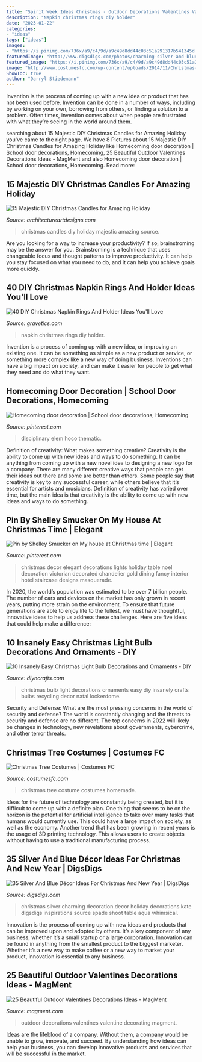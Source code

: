 ```yaml
---
title: "Spirit Week Ideas Christmas - Outdoor Decorations Valentines Valentine Decorating Magment"
description: "Napkin christmas rings diy holder"
date: "2023-01-22"
categories:
- "ideas"
tags: ["ideas"]
images:
- "https://i.pinimg.com/736x/a9/c4/9d/a9c49d8dd44c03c51a291317b541345d.jpg"
featuredImage: "http://www.digsdigs.com/photos/charming-silver-and-blue-christmas-decor-ideas-36.jpg"
featured_image: "https://i.pinimg.com/736x/a9/c4/9d/a9c49d8dd44c03c51a291317b541345d.jpg"
image: "http://www.costumesfc.com/wp-content/uploads/2014/11/Christmas-Tree-Costume-Homemade.jpg"
ShowToc: true
author: "Darryl Stiedemann"
---
```



Invention is the process of coming up with a new idea or product that has not been used before. Invention can be done in a number of ways, including by working on your own, borrowing from others, or finding a solution to a problem. Often times, invention comes about when people are frustrated with what they’re seeing in the world around them.

	

		
searching about 15 Majestic DIY Christmas Candles for Amazing Holiday you've came to the right page. We have 8 Pictures about 15 Majestic DIY Christmas Candles for Amazing Holiday like Homecoming door decoration | School door decorations, Homecoming, 25 Beautiful Outdoor Valentines Decorations Ideas - MagMent and also Homecoming door decoration | School door decorations, Homecoming. Read more:
		
    
## 15 Majestic DIY Christmas Candles For Amazing Holiday

<img loading=lazy src="http://www.architectureartdesigns.com/wp-content/uploads/2014/11/748.jpg" onerror="this.onerror=null;this.src='https://tse1.mm.bing.net/th?id=OIP.LlYNoa5bfRSdr5NaO1YH3AHaKo&amp;pid=15.1';" alt="15 Majestic DIY Christmas Candles for Amazing Holiday">

_Source: architectureartdesigns.com_

>christmas candles diy holiday majestic amazing source. 

	

Are you looking for a way to increase your productivity? If so, brainstroming may be the answer for you. Brainstroming is a technique that uses changeable focus and thought patterns to improve productivity. It can help you stay focused on what you need to do, and it can help you achieve goals more quickly.

    
## 40 DIY Christmas Napkin Rings And Holder Ideas You&#039;ll Love

<img loading=lazy src="https://www.gravetics.com/wp-content/uploads/2016/11/Christmas-Napkin-Rings8.jpg" onerror="this.onerror=null;this.src='https://tse1.mm.bing.net/th?id=OIP.SJLPvI1J5UDmAPxlkvocUQHaJ3&amp;pid=15.1';" alt="40 DIY Christmas Napkin Rings And Holder Ideas You&#039;ll Love">

_Source: gravetics.com_

>napkin christmas rings diy holder. 

	

Invention is a process of coming up with a new idea, or improving an existing one. It can be something as simple as a new product or service, or something more complex like a new way of doing business. Inventions can have a big impact on society, and can make it easier for people to get what they need and do what they want.

    
## Homecoming Door Decoration | School Door Decorations, Homecoming

<img loading=lazy src="https://i.pinimg.com/736x/a9/c4/9d/a9c49d8dd44c03c51a291317b541345d.jpg" onerror="this.onerror=null;this.src='https://tse2.mm.bing.net/th?id=OIP.S99c-EGiAwGSy7V6w9EIvgHaJ3&amp;pid=15.1';" alt="Homecoming door decoration | School door decorations, Homecoming">

_Source: pinterest.com_

>disciplinary elem hoco thematic. 

	

Definition of creativity: What makes something creative?
Creativity is the ability to come up with new ideas and ways to do something. It can be anything from coming up with a new novel idea to designing a new logo for a company. There are many different creative ways that people can get their ideas out there and some are better than others. Some people say that creativity is key to any successful career, while others believe that it’s essential for artists and musicians. Definition of creativity has varied over time, but the main idea is that creativity is the ability to come up with new ideas and ways to do something.

    
## Pin By Shelley Smucker On My House At Christmas Time | Elegant

<img loading=lazy src="https://i.pinimg.com/736x/cc/ca/0f/ccca0f749dbb71fb5622e5681e40d717--elegant-christmas-decor-white-christmas.jpg" onerror="this.onerror=null;this.src='https://tse1.mm.bing.net/th?id=OIP.9gHAMws_dxpDcor3qriBIQHaJ6&amp;pid=15.1';" alt="Pin by Shelley Smucker on My house at Christmas time | Elegant">

_Source: pinterest.com_

>christmas decor elegant decorations lights holiday table noel decoration victorian decorated chandelier gold dining fancy interior hotel staircase designs masquerade. 

	

In 2020, the world’s population was estimated to be over 7 billion people. The number of cars and devices on the market has only grown in recent years, putting more strain on the environment. To ensure that future generations are able to enjoy life to the fullest, we must have thoughtful, innovative ideas to help us address these challenges. Here are five ideas that could help make a difference: 

    
## 10 Insanely Easy Christmas Light Bulb Decorations And Ornaments - DIY

<img loading=lazy src="http://www.diyncrafts.com/wp-content/uploads/2014/11/featured10.jpg" onerror="this.onerror=null;this.src='https://tse2.mm.bing.net/th?id=OIP.egcS_I3fi51ng8kT3HPVPgHaD4&amp;pid=15.1';" alt="10 Insanely Easy Christmas Light Bulb Decorations and Ornaments - DIY">

_Source: diyncrafts.com_

>christmas bulb light decorations ornaments easy diy insanely crafts bulbs recycling decor natal lockerdome. 

	

Security and Defense: What are the most pressing concerns in the world of security and defense?
The world is constantly changing and the threats to security and defense are no different. The top concerns in 2022 will likely be changes in technology, new revelations about governments, cybercrime, and other terror threats.

    
## Christmas Tree Costumes | Costumes FC

<img loading=lazy src="http://www.costumesfc.com/wp-content/uploads/2014/11/Christmas-Tree-Costume-Homemade.jpg" onerror="this.onerror=null;this.src='https://tse1.mm.bing.net/th?id=OIP.zkPQt33y5mSmswTDdpXjYAHaJ4&amp;pid=15.1';" alt="Christmas Tree Costumes | Costumes FC">

_Source: costumesfc.com_

>christmas tree costume costumes homemade. 

	

Ideas for the future of technology are constantly being created, but it is difficult to come up with a definite plan. One thing that seems to be on the horizon is the potential for artificial intelligence to take over many tasks that humans would currently use. This could have a large impact on society, as well as the economy. Another trend that has been growing in recent years is the usage of 3D printing technology. This allows users to create objects without having to use a traditional manufacturing process.

    
## 35 Silver And Blue Décor Ideas For Christmas And New Year | DigsDigs

<img loading=lazy src="http://www.digsdigs.com/photos/charming-silver-and-blue-christmas-decor-ideas-36.jpg" onerror="this.onerror=null;this.src='https://tse1.mm.bing.net/th?id=OIP.sGtE1cRCOgVDQlvdO1DlrQHaLH&amp;pid=15.1';" alt="35 Silver And Blue Décor Ideas For Christmas And New Year | DigsDigs">

_Source: digsdigs.com_

>christmas silver charming decoration decor holiday decorations kate digsdigs inspirations source spade shoot table aqua whimsical. 

	

Innovation is the process of coming up with new ideas and products that can be improved upon and adopted by others. It’s a key component of any business, whether it’s a small startup or a large corporation. Innovation can be found in anything from the smallest product to the biggest marketer. Whether it’s a new way to make coffee or a new way to market your product, innovation is essential to any business.

    
## 25 Beautiful Outdoor Valentines Decorations Ideas - MagMent

<img loading=lazy src="https://www.magment.com/wp-content/uploads/2016/11/Pinterest-Outdoor-Valentine-Decorating-Ideas.jpg" onerror="this.onerror=null;this.src='https://tse1.mm.bing.net/th?id=OIP.kOC8bqIOw--o-zmBVVYXVQAAAA&amp;pid=15.1';" alt="25 Beautiful Outdoor Valentines Decorations Ideas - MagMent">

_Source: magment.com_

>outdoor decorations valentines valentine decorating magment. 

	

Ideas are the lifeblood of a company. Without them, a company would be unable to grow, innovate, and succeed. By understanding how ideas can help your business, you can develop innovative products and services that will be successful in the market.

